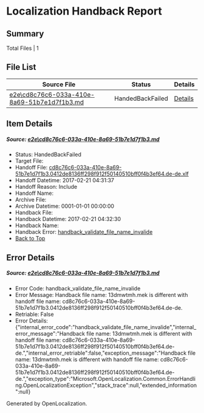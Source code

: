 # <a name='report-top'></a> Localization Handback Report

## Summary
 Total Files | 1

## File List
 Source File | Status | Details 
 ----------- | ------ | ------- 
 [e2e\cd8c76c6-033a-410e-8a69-51b7e1d7f1b3.md](https://github.com/OpenLocalizationTestOrg/ol-test4/blob/1110c96c627bf97569de744c0d0822f3f84371f5/e2e/cd8c76c6-033a-410e-8a69-51b7e1d7f1b3.md) | HandedBackFailed | [Details](#69e2b007366a15d516953fb4199da6eacd80730f6)

## Item Details
##### <a name='69e2b007366a15d516953fb4199da6eacd80730f6'></a> Source: [e2e\cd8c76c6-033a-410e-8a69-51b7e1d7f1b3.md](https://github.com/OpenLocalizationTestOrg/ol-test4/blob/1110c96c627bf97569de744c0d0822f3f84371f5/e2e/cd8c76c6-033a-410e-8a69-51b7e1d7f1b3.md)
* Status: HandedBackFailed
* Target File: 
* Handoff File: [cd8c76c6-033a-410e-8a69-51b7e1d7f1b3.0412de8136ff298f912f50140510bff0f4b3ef64.de-de.xlf](https://github.com/OpenLocalizationTestOrg/ol-test4-handoff/blob/b2b001565a0a4c6ffe9c25386510d419e47f1d3a/ol-handoff/OpenLocalizationTestOrg/ol-test4-dede/xinjiang/ht/cd8c76c6-033a-410e-8a69-51b7e1d7f1b3.0412de8136ff298f912f50140510bff0f4b3ef64.de-de.xlf)
* Handoff Datetime: 2017-02-21 04:31:37
* Handoff Reason: Include
* Handoff Name: 
* Archive File: 
* Archive Datetime: 0001-01-01 00:00:00
* Handback File: 
* Handback Datetime: 2017-02-21 04:32:30
* Handback Name: 
* Handback Error: [handback_validate_file_name_invalide](#69e2b007366a15d516953fb4199da6eacd80730f6handback_validate_file_name_invalide)
* [Back to Top](#report-top)


## Error Details
##### <a name='69e2b007366a15d516953fb4199da6eacd80730f6handback_validate_file_name_invalide'></a> Source: [e2e\cd8c76c6-033a-410e-8a69-51b7e1d7f1b3.md](#69e2b007366a15d516953fb4199da6eacd80730f6)
* Error Code: handback_validate_file_name_invalide
* Error Message: Handback file name: 13dmwtmh.mek is different with handoff file name: cd8c76c6-033a-410e-8a69-51b7e1d7f1b3.0412de8136ff298f912f50140510bff0f4b3ef64.de-de.
* Retriable: False
* Error Details: {"internal_error_code":"handback_validate_file_name_invalide","internal_error_message":"Handback file name: 13dmwtmh.mek is different with handoff file name: cd8c76c6-033a-410e-8a69-51b7e1d7f1b3.0412de8136ff298f912f50140510bff0f4b3ef64.de-de.","internal_error_retriable":false,"exception_message":"Handback file name: 13dmwtmh.mek is different with handoff file name: cd8c76c6-033a-410e-8a69-51b7e1d7f1b3.0412de8136ff298f912f50140510bff0f4b3ef64.de-de.","exception_type":"Microsoft.OpenLocalization.Common.ErrorHandling.OpenLocalizationException","stack_trace":null,"extended_information":null}


Generated by OpenLocalization.
